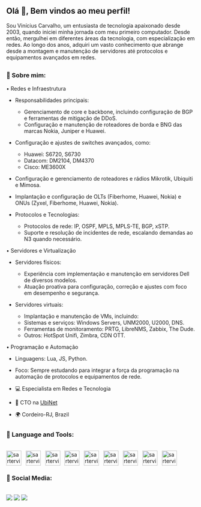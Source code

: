 ## Olá 👋, Bem vindos ao meu perfil!
<div>

 Sou Vinícius Carvalho, um entusiasta de tecnologia apaixonado desde 2003, quando iniciei minha jornada com meu primeiro computador. Desde então, mergulhei em diferentes áreas da tecnologia, com especialização em redes.
 Ao longo dos anos, adquiri um vasto conhecimento que abrange desde a montagem e manutenção de servidores até protocolos e equipamentos avançados em redes.
</div>

##

### 🧐 Sobre mim:

• Redes e Infraestrutura
 - Responsabilidades principais:
   - Gerenciamento de core e backbone, incluindo configuração de BGP e ferramentas de mitigação de DDoS.
   - Configuração e manutenção de roteadores de borda e BNG das marcas Nokia, Juniper e Huawei.
 - Configuração e ajustes de switches avançados, como:
   - Huawei: S6720, S6730
   - Datacom: DM2104, DM4370
   - Cisco: ME3600X
    
- Configuração e gerenciamento de roteadores e rádios Mikrotik, Ubiquiti e Mimosa.
- Implantação e configuração de OLTs (Fiberhome, Huawei, Nokia) e ONUs (Zyxel, Fiberhome, Huawei, Nokia).



 - Protocolos e Tecnologias:
   - Protocolos de rede: IP, OSPF, MPLS, MPLS-TE, BGP, xSTP.
   - Suporte e resolução de incidentes de rede, escalando demandas ao N3 quando necessário.
     
• Servidores e Virtualização
 - Servidores físicos:
   - Experiência com implementação e manutenção em servidores Dell de diversos modelos.
   - Atuação proativa para configuração, correção e ajustes com foco em desempenho e segurança.

- Servidores virtuais:
  - Implantação e manutenção de VMs, incluindo:
  - Sistemas e serviços: Windows Servers, UNM2000, U2000, DNS.
  - Ferramentas de monitoramento: PRTG, LibreNMS, Zabbix, The Dude.
  - Outros: HotSpot Unifi, Zimbra, CDN OTT.
     
• Programação e Automação
 - Linguagens: Lua, JS, Python.
 - Foco: Sempre estudando para integrar a força da programação na automação de protocolos e equipamentos de rede.


- 💻  Especialista em Redes e Tecnologia
- 🚀  CTO na [UbiNet](https://ubinet.net.br)
- 🌍  Cordeiro-RJ, Brazil


##

### 🔨 Language and Tools:

<div style="display: inline_block"><br>
  <img align="center" alt="sartervitor-HTML" title="HTML" widht="40" height="40" src="https://cdn.jsdelivr.net/gh/devicons/devicon/icons/html5/html5-original.svg"> &nbsp;
  <img align="center" alt="sartervitor-CSS" title="CSS" widht="40" height="40" src="https://cdn.jsdelivr.net/gh/devicons/devicon/icons/css3/css3-original.svg" > &nbsp;
  <img align="center" alt="sartervitor-BOOTSTRAP" title="Boostrap" widht="40" height="40" src="https://cdn.jsdelivr.net/gh/devicons/devicon/icons/bootstrap/bootstrap-plain.svg"> &nbsp; 
  <img align="center" alt="sartervitor-CSHARP" title="C#" widht="40" height="40" src="https://cdn.jsdelivr.net/gh/devicons/devicon/icons/csharp/csharp-original.svg"> &nbsp; 
  <img align="center" alt="sartervitor-PHP" title="PHP" widht="40" height="40" src="https://cdn.jsdelivr.net/gh/devicons/devicon/icons/php/php-plain.svg" > &nbsp;
  <img align="center" alt="sartervitor-CI3" title="CodeIgniter 3" widht="40" height="40" src="https://cdn.jsdelivr.net/gh/devicons/devicon/icons/codeigniter/codeigniter-plain.svg" > &nbsp; 
  <img align="center" alt="sartervitor-JS" title="JavaScript" widht="40" height="40" src="https://cdn.jsdelivr.net/gh/devicons/devicon/icons/javascript/javascript-original.svg"> &nbsp; 
  <img align="center" alt="sartervitor-MYSQL" title="MySql" widht="40" height="40" src="https://cdn.jsdelivr.net/gh/devicons/devicon/icons/mysql/mysql-plain-wordmark.svg"> &nbsp;
  <img align="center" alt="sartervitor-LUA" title=".Lua" widht="40" height="40" src="https://cdn.jsdelivr.net/gh/devicons/devicon/icons/lua/lua-original.svg"> &nbsp;
</div>
          
### 💭 Social Media:

<div style="display: inline_block"><br>
  <a href="https://www.instagram.com/sartervitor/" target="_blank"><img src="https://img.shields.io/badge/Instagram-E4405F?style=for-the-badge&logo=instagram&logoColor=white"></a>
  <a href="https://www.linkedin.com/in/sartervitor/" target="__blank"><img src="https://img.shields.io/badge/LinkedIn-0077B5?style=for-the-badge&logo=linkedin&logoColor=white"></a>
  <a href="" target="_blank"><img src="https://img.shields.io/badge/Telegram-2CA5E0?style=for-the-badge&logo=telegram&logoColor=white"></a>
</div>



